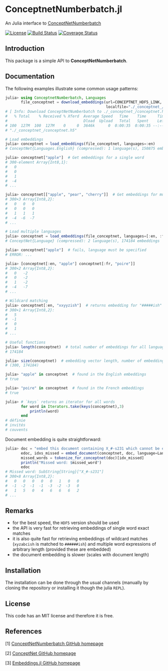# ConceptnetNumberbatch.jl

An Julia interface to [ConceptNetNumberbatch](https://github.com/commonsense/conceptnet-numberbatch)

[![License](http://img.shields.io/badge/license-MIT-brightgreen.svg?style=flat)](LICENSE.md)
[![Build Status](https://travis-ci.org/zgornel/ConceptnetNumberbatch.jl.svg?branch=master)](https://travis-ci.org/zgornel/ConceptnetNumberbatch.jl)
[![Coverage Status](https://coveralls.io/repos/github/zgornel/ConceptnetNumberbatch.jl/badge.svg?branch=master)](https://coveralls.io/github/zgornel/ConceptnetNumberbatch.jl?branch=master)



## Introduction

This package is a simple API to **ConceptNetNumberbatch**.



## Documentation

The following examples illustrate some common usage patterns:

```julia
julia> using ConceptnetNumberbatch, Languages
       file_conceptnet = download_embeddings(url=CONCEPTNET_HDF5_LINK,
                                             localfile="./_conceptnet_/conceptnet.h5");
# [ Info: Download ConceptNetNumberbatch to ./_conceptnet_/conceptnet.h5...
#   % Total    % Received % Xferd  Average Speed   Time    Time     Time  Current
#                                  Dload  Upload   Total   Spent    Left  Speed
# 100  127M  100  127M    0     0  3646k      0  0:00:35  0:00:35 --:--:-- 4107k
# "./_conceptnet_/conceptnet.h5"

# Load embeddings
julia> conceptnet = load_embeddings(file_conceptnet, languages=:en)
# ConceptNet{Languages.English} (compressed): 1 language(s), 150875 embeddings

julia> conceptnet["apple"]  # Get embeddings for a single word
# 300-element Array{Int8,1}:
#   0
#   0
#   1
#  -4
# ...

julia> conceptnet[["apple", "pear", "cherry"]]  # Get embeddings for multiple words
# 300×3 Array{Int8,2}:
#   0   0   0
#   0   0   0
#   1   1   1
#  -4  -6  -7
# ...
```

```julia
# Load multiple languages
julia> conceptnet = load_embeddings(file_conceptnet, languages=[:en, :fr])
# ConceptNet{Language} (compressed): 2 language(s), 174184 embeddings

julia> conceptnet["apple"]  # fails, language must be specified
# ERROR: ...

julia> [conceptnet[:en, "apple"] conceptnet[:fr, "poire"]]
# 300×2 Array{Int8,2}:
#   0   -2
#   0   -2
#   1   -2
#  -4   -7
# ...

# Wildcard matching
julia> conceptnet[:en, "xxyyzish"]  # returns embedding for "#####ish"
# 300×1 Array{Int8,2}:
#   5
#  -1
#   0
#   1
# ...
```

```julia
# Useful functions
julia> length(conceptnet)  # total number of embeddings for all languages
# 174184

julia> size(conceptnet)  # embedding vector length, number of embeddings
# (300, 174184)

julia> "apple" in conceptnet  # found in the English embeddings
# true

julia> "poire" in conceptnet  # found in the French embeddings
# true

julia> # `keys` returns an iterator for all words
       for word in Iterators.take(keys(conceptnet),3)
           println(word)
       end
# définie
# invités
# couvents
```

Document embedding is quite straightforward:
```julia
julia> doc = "embed this document containing X_#-s231 which cannot be embedded"
       edoc, idxs_missed = embed_document(conceptnet, doc, language=Languages.English(), keep_size=false)
       missed_words = tokenize_for_conceptnet(doc)[idx_missed]
       println("Missed word: $missed_word")
       edoc
# Missed word: SubString{String}["X_#-s231"]
# 300×8 Array{Int8,2}:
#   0   0   0   0   0   1   0   0
#  -1  -2  -1  -1  -3  -2  -3   0
#   1   5   0   4   6   6   6   2
# ...
```


## Remarks

 - for the best speed, the `HDF5` version should be used
 - the API is very fast for retrieving embeddings of single word exact matches
 - it is also quite fast for retrieving embeddings of wildcard matches (`xyzabcish` is matched to `######ish`) and multiple word expressions of arbitrary length (provided these are embedded)
 - the document embedding is slower (scales with document length)


## Installation

The installation can be done through the usual channels (manually by cloning the repository or installing it though the julia `REPL`).



## License

This code has an MIT license and therefore it is free.



## References

[1] [ConceptNetNumberbatch GitHub homepage](https://github.com/commonsense/conceptnet-numberbatch)

[2] [ConceptNet GitHub homepage](https://github.com/commonsense/conceptnet5)

[3] [Embeddings.jl GitHub homepage](https://github.com/JuliaText/Embeddings.jl)
